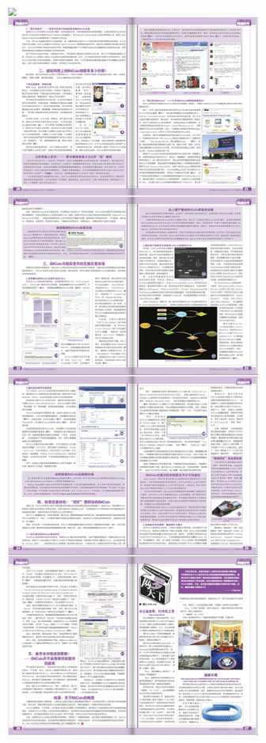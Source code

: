 ![](../img/20220408/P18.png)
![](../img/20220408/P20.png)
![](../img/20220408/P22.png)
![](../img/20220408/P24.png)
![](../img/20220408/P26.png)